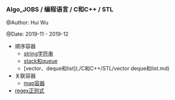### Algo_JOBS / 编程语言 / C和C++ / STL

@Author: Hui Wu

@Date: 2019-11 - 2019-12

- 顺序容器
  - [string字符串](./C和C++/STL/string.md)
  - [stack和queue](./C和C++/STL/stack和queue.md)
  - [vector、deque和list](./C和C++/STL/vector deque和list.md)
- 关联容器
  - [map容器](./C和C++/STL/map.md)
- [regex正则式](./C和C++/STL/regex.md)

